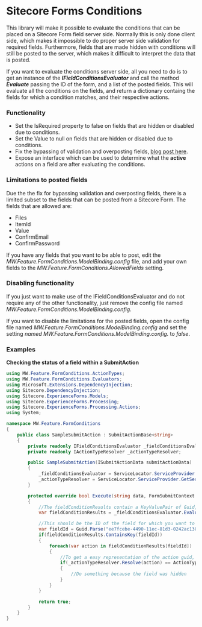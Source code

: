 # Sitecore Forms Conditions
This library will make it possible to evaluate the conditions that can be placed on a Sitecore Form field server side. Normally this is only done client side, which makes it impossible to do proper server side validation for required fields. Furthermore, fields that are made hidden with conditions will still be posted to the server, which makes it difficult to interpret the data that is posted.

If you want to evaluate the conditions server side, all you need to do is to get an instance of the ***IFieldConditionsEvaluator*** and call the method ***Evaluate*** passing the ID of the form, and a list of the posted fields. 
This will evaluate all the conditions on the fields, and return a dictionary containg the fields for which a condition matches, and their respective actions.

### Functionality
- Set the IsRequired property to false on fields that are hidden or disabled due to conditions.
- Set the Value to null on fields that are hidden or disabled due to conditions.
- Fix the bypassing of validation and overposting fields, [blog post here](https://www.maartenwillebrands.nl/2021/07/28/sitecore-forms-bypassing-validation-and-overposting-viewmodels/).
- Expose an interface which can be used to determine what the **active** actions on a field are after evaluating the conditions.

### Limitations to posted fields
Due the the fix for bypassing validation and overposting fields, there is a limited subset to the fields that can be posted from a Sitecore Form.
The fields that are allowed are:
- Files
- ItemId
- Value
- ConfirmEmail
- ConfirmPassword

If you have any fields that you want to be able to post, edit the _MW.Feature.FormConditions.ModelBinding.config_ file, and add your own fields to the _MW.Feature.FormConditions.AllowedFields_ setting.

### Disabling functionality
If you just want to make use of the IFieldConditionsEvaluator and do not require any of the other functionality, just remove the config file named _MW.Feature.FormConditions.ModelBinding.config_.  

If you want to disable the limitations for the posted fields, open the config file named _MW.Feature.FormConditions.ModelBinding.config_ and set the setting _named _MW.Feature.FormConditions.ModelBinding.config_._ to _false_.

### Examples
**Checking the status of a field within a SubmitAction**
```c#
using MW.Feature.FormConditions.ActionTypes;
using MW.Feature.FormConditions.Evaluators;
using Microsoft.Extensions.DependencyInjection;
using Sitecore.DependencyInjection;
using Sitecore.ExperienceForms.Models;
using Sitecore.ExperienceForms.Processing;
using Sitecore.ExperienceForms.Processing.Actions;
using System;

namespace MW.Feature.FormConditions
{
    public class SampleSubmitAction : SubmitActionBase<string>
    {
        private readonly IFieldConditionsEvaluator _fieldConditionsEvaluator;
        private readonly IActionTypeResolver _actionTypeResolver;

        public SampleSubmitAction(ISubmitActionData submitActionData) : base(submitActionData)
        {
            _fieldConditionsEvaluator = ServiceLocator.ServiceProvider.GetService<IFieldConditionsEvaluator>();
            _actionTypeResolver = ServiceLocator.ServiceProvider.GetService<IActionTypeResolver>();
        }

        protected override bool Execute(string data, FormSubmitContext formSubmitContext)
        {
            //The fieldConditionResults contain a KeyValuePair of Guid,List<Guid> which contains the FieldID with the guid of the actions that are active for the field.
            var fieldConditionResults = _fieldConditionsEvaluator.Evaluate(formSubmitContext.FormId, formSubmitContext.Fields);

            //This should be the ID of the field for which you want to get the active condition actions
            var fieldId = Guid.Parse("ee7fcebe-4490-11ec-81d3-0242ac130003");
            if(fieldConditionResults.ContainsKey(fieldId))
            {
                foreach(var action in fieldConditionResults[fieldId])
                {
                    //To get a easy representation of the action guid, we can use the ActionTypeResolver
                    if(_actionTypeResolver.Resolve(action) == ActionType.Hide)
                    {
                        //Do something because the field was hidden
                    }
                }
            }

            return true;
        }
    }
}
```
